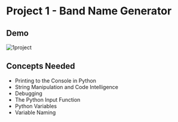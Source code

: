 
# Project 1 - Band Name Generator

## Demo
![1project](https://github.com/user-attachments/assets/a82e63c1-b394-4806-92aa-06f2d0076b9d)



## Concepts Needed 
- Printing to the Console in Python
- String Manipulation and Code Intelligence
- Debugging
- The Python Input Function
- Python Variables
- Variable Naming
